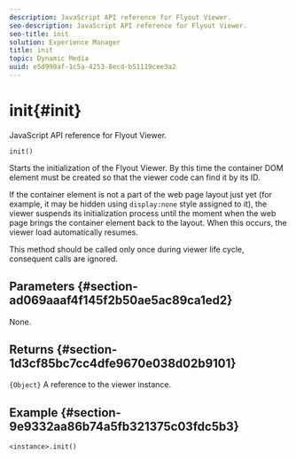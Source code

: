```yaml
---
description: JavaScript API reference for Flyout Viewer.
seo-description: JavaScript API reference for Flyout Viewer.
seo-title: init
solution: Experience Manager
title: init
topic: Dynamic Media
uuid: e5d990af-1c5a-4253-8ecd-b51119cee3a2
---
```


# init{#init}

JavaScript API reference for Flyout Viewer.

 `init()`

Starts the initialization of the Flyout Viewer. By this time the container DOM element must be created so that the viewer code can find it by its ID.

If the container element is not a part of the web page layout just yet (for example, it may be hidden using `display:none` style assigned to it), the viewer suspends its initialization process until the moment when the web page brings the container element back to the layout. When this occurs, the viewer load automatically resumes.

This method should be called only once during viewer life cycle, consequent calls are ignored.

## Parameters {#section-ad069aaaf4f145f2b50ae5ac89ca1ed2}

None.

## Returns {#section-1d3cf85bc7cc4dfe9670e038d02b9101}

`{Object}` A reference to the viewer instance.

## Example {#section-9e9332aa86b74a5fb321375c03fdc5b3}

```
<instance>.init()
```

